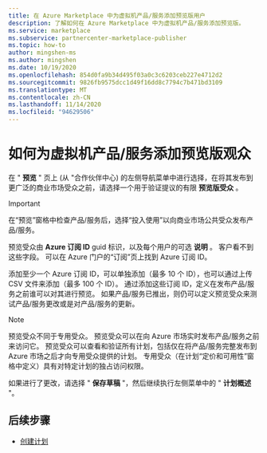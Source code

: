 ```yaml
---
title: 在 Azure Marketplace 中为虚拟机产品/服务添加预览版用户
description: 了解如何在 Azure Marketplace 中为虚拟机产品/服务添加预览版。
ms.service: marketplace
ms.subservice: partnercenter-marketplace-publisher
ms.topic: how-to
author: mingshen-ms
ms.author: mingshen
ms.date: 10/19/2020
ms.openlocfilehash: 854d0fa9b34d495f03a0c3c6203ceb227e4712d2
ms.sourcegitcommit: 9826fb9575dcc1d49f16dd8c7794c7b471bd3109
ms.translationtype: MT
ms.contentlocale: zh-CN
ms.lasthandoff: 11/14/2020
ms.locfileid: "94629506"
---
```

# <a name="how-to-add-a-preview-audience-for-a-virtual-machine-offer"></a>如何为虚拟机产品/服务添加预览版观众

在 " **预览** " 页上 (从 "合作伙伴中心) 的左侧导航菜单中进行选择，在将其发布到更广泛的商业市场受众之前，请选择一个用于验证提议的有限 **预览版受众** 。

> [!IMPORTANT]
>  在“预览”窗格中检查产品/服务后，选择“投入使用”以向商业市场公共受众发布产品/服务。

预览受众由 **Azure 订阅 ID** guid 标识，以及每个用户的可选 **说明** 。 客户看不到这些字段。 可以在 Azure 门户的“订阅”页上找到 Azure 订阅 ID。

添加至少一个 Azure 订阅 ID，可以单独添加（最多 10 个 ID），也可以通过上传 CSV 文件来添加（最多 100 个 ID）。 通过添加这些订阅 ID，定义在发布产品/服务之前谁可以对其进行预览。 如果产品/服务已推出，则仍可以定义预览受众来测试产品/服务更改或是对产品/服务的更新。

> [!NOTE]
> 预览受众不同于专用受众。 预览受众可以在向 Azure 市场实时发布产品/服务之前来访问它。 预览受众可以查看和验证所有计划，包括仅在将产品/服务完整发布到 Azure 市场之后才向专用受众提供的计划。 专用受众（在计划“定价和可用性”窗格中定义）具有对特定计划的独占访问权限。

如果进行了更改，请选择 " **保存草稿** "，然后继续执行左侧菜单中的 " **计划概述** "。

## <a name="next-steps"></a>后续步骤

- [创建计划](azure-vm-create-plans.md)
